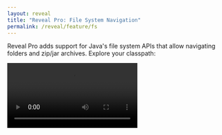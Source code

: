 ```yaml
---
layout: reveal
title: "Reveal Pro: File System Navigation"
permalink: /reveal/feature/fs
---
```

Reveal Pro adds support for Java's file system APIs that allow navigating folders and zip/jar archives. Explore your classpath:

<video controls><source src="/assets/reveal/fs-tree.mp4" type="video/mp4"></source></video>
